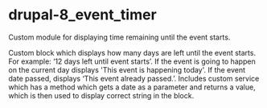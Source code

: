 # drupal-8_event_timer
Custom module for displaying time remaining until the event starts.

Custom block which displays how many days are left until the event starts. For example: ‘12 days left until event starts’.
If the event is going to happen on the current day displays 'This event is happening today'.
If the event date passed, displays ‘This event already passed.’.
Includes custom service which has a method which gets a date as a parameter 
and returns a value, which is then used to display correct string in the block.
